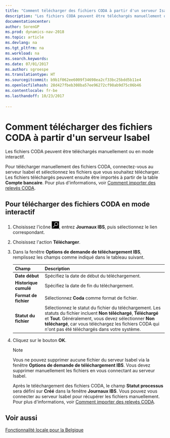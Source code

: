 ```yaml
---
title: "Comment télécharger des fichiers CODA à partir d'un serveur Isabel"
description: "Les fichiers CODA peuvent être téléchargés manuellement ou en mode interactif."
documentationcenter: 
author: SorenGP
ms.prod: dynamics-nav-2018
ms.topic: article
ms.devlang: na
ms.tgt_pltfrm: na
ms.workload: na
ms.search.keywords: 
ms.date: 07/01/2017
ms.author: sgroespe
ms.translationtype: HT
ms.sourcegitcommit: b9b1f062ee6009f34698ea2cf33bc25bdd5b11e4
ms.openlocfilehash: 28d427fbeb308ba57ee96272cf98ab9d75c06b46
ms.contentlocale: fr-be
ms.lasthandoff: 10/23/2017

---
```

# <a name="how-to-download-coda-files-from-an-isabel-server"></a>Comment télécharger des fichiers CODA à partir d'un serveur Isabel
Les fichiers CODA peuvent être téléchargés manuellement ou en mode interactif.  

Pour télécharger manuellement des fichiers CODA, connectez-vous au serveur Isabel et sélectionnez les fichiers que vous souhaitez télécharger. Les fichiers téléchargés peuvent ensuite être importés à partir de la table **Compte bancaire**. Pour plus d'informations, voir [Comment importer des relevés CODA](how-to-import-coda-statements.md).  

## <a name="to-download-coda-files-in-attended-mode"></a>Pour télécharger des fichiers CODA en mode interactif  

1.  Choisissez l'icône ![Page ou état pour la recherche](../../media/ui-search/search_small.png "icône Page ou état pour la recherche"), entrez **Journaux IBS**, puis sélectionnez le lien correspondant.  
2.  Choisissez l'action **Télécharger**.  
3.  Dans la fenêtre **Options de demande de téléchargement IBS**, remplissez les champs comme indiqué dans le tableau suivant.  

    |Champ|Description|  
    |---------------------------------|---------------------------------------|  
    |**Date début**|Spécifiez la date de début du téléchargement.|  
    |**Historique cumulé**|Spécifiez la date de fin du téléchargement.|  
    |**Format de fichier**|Sélectionnez **Coda** comme format de fichier.|  
    |**Statut du fichier**|Sélectionnez le statut du fichier du téléchargement. Les statuts du fichier incluent **Non téléchargé**, **Téléchargé** et **Tout**. Généralement, vous devez sélectionner **Non téléchargé**, car vous téléchargez les fichiers CODA qui n'ont pas été téléchargés dans votre système.|  

4.  Cliquez sur le bouton **OK**.  

    > [!NOTE]  
    >  Vous ne pouvez supprimer aucune fichier du serveur Isabel via la fenêtre **Options de demande de téléchargement IBS**. Vous devez supprimer manuellement les fichiers en vous connectant au serveur Isabel.  

     Après le téléchargement des fichiers CODA, le champ **Statut processus** sera défini sur **Créé** dans la fenêtre **Journaux IBS**. Vous pouvez vous connecter au serveur Isabel pour récupérer les fichiers manuellement. Pour plus d'informations, voir [Comment importer des relevés CODA](how-to-import-coda-statements.md).  

## <a name="see-also"></a>Voir aussi  
[Fonctionnalité locale pour la Belgique](belgium-local-functionality.md)

